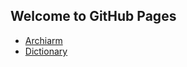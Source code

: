 ## Welcome to GitHub Pages

* [Archiarm](https://awakadev.github.io/archiarm/)
* [Dictionary](https://awakadev.github.io/dictionary/)
